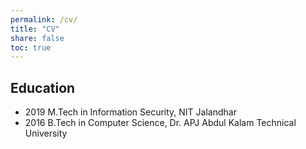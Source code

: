 ```yaml
---
permalink: /cv/
title: "CV"
share: false
toc: true
---
```



## Education
* 2019 M.Tech in Information Security, NIT Jalandhar
* 2016 B.Tech in Computer Science, Dr. APJ Abdul Kalam Technical University

